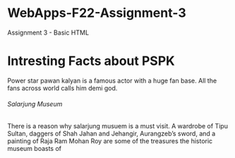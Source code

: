 # WebApps-F22-Assignment-3
Assignment 3 - Basic HTML
<!DOCTYPE html>
<html>
<head>
<title>Powerstar Fan Page</title>
</head>
<body>
<h1>Intresting Facts about PSPK</h1>
<p>
Power star pawan kalyan is a famous actor with a huge fan base.
All the fans across world calls him demi god.
</p>
</body>
</html>
<h6> Salarjung Museum </h6>
<p> There is a reason why salarjung musuem is a must visit. A wardrobe of Tipu Sultan, daggers of Shah Jahan and Jehangir, Aurangzeb’s sword, and a painting of Raja Ram Mohan Roy are some of the treasures the historic museum boasts of </p>
